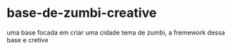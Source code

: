 # base-de-zumbi-creative
uma base focada em criar uma cidade tema de zumbi, a fremework dessa base e cretive
